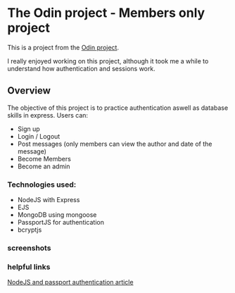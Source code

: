 # The Odin project - Members only project

This is a project from the [Odin project](https://www.theodinproject.com/paths).

I really enjoyed working on this project, although it took me a while to understand how authentication and sessions work.

## Overview

The objective of this project is to practice authentication aswell as database skills in express.
Users can:
- Sign up
- Login / Logout
- Post messages (only members can view the author and date of the message)
- Become Members
- Become an admin


### Technologies used:

- NodeJS with Express
- EJS
- MongoDB using mongoose
- PassportJS for authentication
- bcryptjs

### screenshots


### helpful links

[NodeJS and passport authentication article](https://medium.com/@prashantramnyc/node-js-with-passport-authentication-simplified-76ca65ee91e5)

